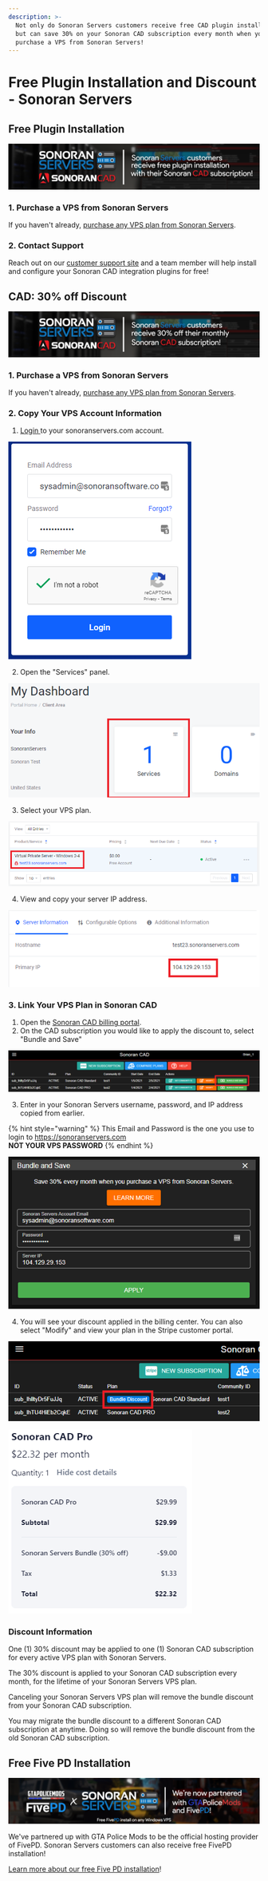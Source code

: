 ```yaml
---
description: >-
  Not only do Sonoran Servers customers receive free CAD plugin installation,
  but can save 30% on your Sonoran CAD subscription every month when you
  purchase a VPS from Sonoran Servers!
---
```


# Free Plugin Installation and Discount - Sonoran Servers

## Free Plugin Installation

![](../../.gitbook/assets/banner_2.png)

### 1. Purchase a VPS from Sonoran Servers

If you haven't already, [purchase any VPS plan from Sonoran Servers](https://info.sonoranservers.com/tutorials/windows-server/purchasing-and-getting-started).

### 2. Contact Support

Reach out on our [customer support site](https://support.sonoransoftware.com) and a team member will help install and configure your Sonoran CAD integration plugins for free!

## CAD: 30% off Discount

![Sonoran Servers &amp; Sonoran CAD - Bundle and Save!](../../.gitbook/assets/image%20%2889%29.png)

### 1. Purchase a VPS from Sonoran Servers

If you haven't already, [purchase any VPS plan from Sonoran Servers](https://info.sonoranservers.com/tutorials/windows-server/purchasing-and-getting-started).

### 2. Copy Your VPS Account Information

1. [Login ](https://sonoranservers.com/index.php?rp=/login)to your sonoranservers.com account.

![Sonoran Servers - Login](../../.gitbook/assets/image%20%2891%29.png)



2. Open the "Services" panel.

![Sonoran Servers - Service Panel](../../.gitbook/assets/image%20%2886%29.png)

3. Select your VPS plan.

![Sonoran Servers - Products &amp; Plans](../../.gitbook/assets/image%20%2884%29.png)

4. View and copy your server IP address.

![Sonoran Servers - VPS Information](../../.gitbook/assets/image%20%2883%29.png)

### 3. Link Your VPS Plan in Sonoran CAD

1. Open the [Sonoran CAD billing portal](accessing-the-payment-center.md).
2. On the CAD subscription you would like to apply the discount to, select "Bundle and Save"

![Sonoran CAD - Billing Portal](../../.gitbook/assets/image%20%2892%29.png)

3. Enter in your Sonoran Servers username, password, and IP address copied from earlier.

{% hint style="warning" %}
This Email and Password is the one you use to login to https://sonoranservers.com  
**NOT YOUR VPS PASSWORD**
{% endhint %}

![Sonoran CAD - Bundle and Save](../../.gitbook/assets/image%20%2885%29.png)

4. You will see your discount applied in the billing center. You can also select "Modify" and view your plan in the Stripe customer portal.

![Sonoran CAD - Bundle Discount Applied](../../.gitbook/assets/image%20%2887%29.png)

![Stripe - Bundle Discount Applied](../../.gitbook/assets/image%20%2890%29.png)

### Discount Information

One \(1\) 30% discount may be applied to one \(1\) Sonoran CAD subscription for every active VPS plan with Sonoran Servers.

The 30% discount is applied to your Sonoran CAD subscription every month, for the lifetime of your Sonoran Servers VPS plan.

Canceling your Sonoran Servers VPS plan will remove the bundle discount from your Sonoran CAD subscription.

You may migrate the bundle discount to a different Sonoran CAD subscription at anytime. Doing so will remove the bundle discount from the old Sonoran CAD subscription.

## Free Five PD Installation

![Sonoran Servers - Free Five PD Installation](../../.gitbook/assets/image%20%28127%29.png)

We've partnered up with GTA Police Mods to be the official hosting provider of FivePD. Sonoran Servers customers can also receive free FivePD installation!

[Learn more about our free Five PD installation](https://sonoranservers.com/fivepd.php)!

